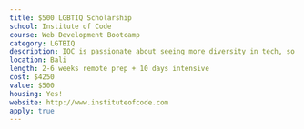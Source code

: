 ```yaml
---
title: $500 LGBTIQ Scholarship
school: Institute of Code
course: Web Development Bootcamp
category: LGTBIQ
description: IOC is passionate about seeing more diversity in tech, so every year we give away up to 10x partial scholarhips for any LGTBIQ individuals who want to learn web development.  
location: Bali
length: 2-6 weeks remote prep + 10 days intensive
cost: $4250
value: $500
housing: Yes!
website: http://www.instituteofcode.com
apply: true
---
```

